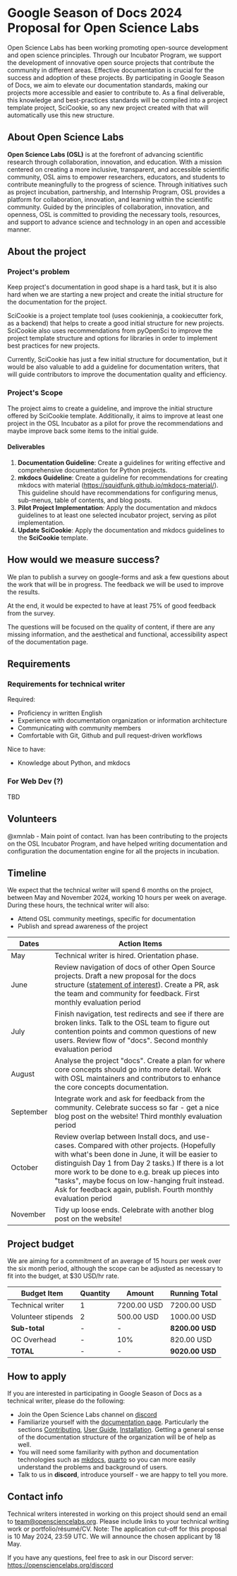 # Google Season of Docs 2024 Proposal for Open Science Labs

Open Science Labs has been working promoting open-source development and open
science principles. Through our Incubator Program, we support the development of
innovative open source projects that contribute the community in different
areas. Effective documentation is crucial for the success and adoption of these
projects. By participating in Google Season of Docs, we aim to elevate our
documentation standards, making our projects more accessible and easier to
contribute to. As a final deliverable, this knowledge and best-practices
standards will be compiled into a project template project, SciCookie, so any
new project created with that will automatically use this new structure.

## About Open Science Labs

**Open Science Labs (OSL)** is at the forefront of advancing scientific research
through collaboration, innovation, and education. With a mission centered on
creating a more inclusive, transparent, and accessible scientific community, OSL
aims to empower researchers, educators, and students to contribute meaningfully
to the progress of science. Through initiatives such as project incubation,
partnership, and Internship Program, OSL provides a platform for collaboration,
innovation, and learning within the scientific community. Guided by the
principles of collaboration, innovation, and openness, OSL is committed to
providing the necessary tools, resources, and support to advance science and
technology in an open and accessible manner.

## About the project

### Project's problem

Keep project's documentation in good shape is a hard task, but it is also hard
when we are starting a new project and create the initial structure for the
documentation for the project.

SciCookie is a project template tool (uses cookieninja, a cookiecutter fork, as
a backend) that helps to create a good initial structure for new projects.
SciCookie also uses recommendations from pyOpenSci to improve the project
template structure and options for libraries in order to implement best
practices for new projects.

Currently, SciCookie has just a few initial structure for documentation, but it
would be also valuable to add a guideline for documentation writers, that will
guide contributors to improve the documentation quality and efficiency.

### Project's Scope

The project aims to create a guideline, and improve the initial structure
offered by SciCookie template. Additionally, it aims to improve at least one
project in the OSL Incubator as a pilot for prove the recommendations and maybe
improve back some items to the initial guide.

#### Deliverables

1. **Documentation Guideline**: Create a guidelines for writing effective and
   comprehensive documentation for Python projects.
2. **mkdocs Guideline**: Create a guideline for recommendations for creating
   mkdocs with material (https://squidfunk.github.io/mkdocs-material/). This
   guideline should have recommendations for configuring menus, sub-menus, table
   of contents, and blog posts.
3. **Pilot Project Implementation**: Apply the documentation and mkdocs
   guidelines to at least one selected incubator project, serving as pilot
   implementation.
4. **Update SciCookie**: Apply the documentation and mkdocs guidelines to the
   **SciCookie** template.


## How would we measure success?

We plan to publish a survey on google-forms and ask a few questions about the work
that will be in progress. The feedback we will be used to improve the results.

At the end, it would be expected to have at least 75% of good feedback from the
survey.

The questions will be focused on the quality of content, if there are any
missing information, and the aesthetical and functional, accessibility aspect of
the documentation page.

## Requirements

### Requirements for technical writer

Required:

- Proficiency in written English
- Experience with documentation organization or information architecture
- Communicating with community members
- Comfortable with Git, Github and pull request-driven workflows

Nice to have:

- Knowledge about Python, and mkdocs

### For Web Dev (?)

TBD

## Volunteers

@xmnlab - Main point of contact. Ivan has been contributing to the projects on
the OSL Incubator Program, and have helped writing documentation and
configuration the documentation engine for all the projects in incubation.

## Timeline

We expect that the technical writer will spend 6 months on the project, between
May and November 2024, working 10 hours per week on average. During these hours,
the technical writer will also:

- Attend OSL community meetings, specific for documentation
- Publish and spread awareness of the project

| **Dates** | **Action Items**                                                                                                                                                                                                                                                                                                                                                               |
| --------- | ------------------------------------------------------------------------------------------------------------------------------------------------------------------------------------------------------------------------------------------------------------------------------------------------------------------------------------------------------------------------------ |
| May       | Technical writer is hired. Orientation phase.                                                                                                                                                                                                                                                                                                                                  |
| June      | Review navigation of docs of other Open Source projects. Draft a new proposal for the docs structure ([statement of interest](https://developers.google.com/season-of-docs/docs/tech-writer-statement)). Create a PR, ask the team and community for feedback. First monthly evaluation period                                                                                 |
| July      | Finish navigation, test redirects and see if there are broken links. Talk to the OSL team to figure out contention points and common questions of new users. Review flow of "docs". Second monthly evaluation period                                                                                                                                                           |
| August    | Analyse the project "docs". Create a plan for where core concepts should go into more detail. Work with OSL maintainers and contributors to enhance the core concepts documentation.                                                                                                                                                                                           |
| September | Integrate work and ask for feedback from the community. Celebrate success so far - get a nice blog post on the website! Third monthly evaluation period                                                                                                                                                                                                                        |
| October   | Review overlap between Install docs, and use-cases. Compared with other projects. (Hopefully with what's been done in June, it will be easier to distinguish Day 1 from Day 2 tasks.) If there is a lot more work to be done to e.g. break up pieces into "tasks", maybe focus on low-hanging fruit instead. Ask for feedback again, publish. Fourth monthly evaluation period |
| November  | Tidy up loose ends. Celebrate with another blog post on the website!                                                                                                                                                                                                                                                                                                           |

## Project budget

We are aiming for a commitment of an average of 15 hours per week over the six
month period, although the scope can be adjusted as necessary to fit into the
budget, at $30 USD/hr rate.

| Budget Item        | Quantity | Amount      | Running Total   |
| ------------------ | -------- | ----------- | --------------- |
| Technical writer   | 1        | 7200.00 USD | 7200.00 USD     |
| Volunteer stipends | 2        | 500.00 USD  | 1000.00 USD     |
| **Sub-total**      | -        | -           | **8200.00 USD** |
| OC Overhead        | -        | 10%         | 820.00 USD      |
| **TOTAL**          | -        | -           | **9020.00 USD** |

## How to apply

If you are interested in participating in Google Season of Docs as a technical
writer, please do the following:

- Join the Open Science Labs channel on
  [discord](https://opensciencelabs.org/discord)
- Familiarize yourself with the
  [documentation page](https://osl-incubator.github.io/scicookie/). Particularly
  the sections
  [Contributing](https://osl-incubator.github.io/scicookie/install/),
  [User Guide](https://osl-incubator.github.io/scicookie/guide/),
  [Installation](https://osl-incubator.github.io/scicookie/install/). Getting a
  general sense of the documentation structure of the organization will be of
  help as well.
- You will need some familiarity with python and documentation technologies such
  as [mkdocs](https://www.mkdocs.org/),
  [quarto](https://quarto.org/docs/extensions/) so you can more easily
  understand the problems and background of users.
- Talk to us in **discord**, introduce yourself - we are happy to tell you more.

## Contact info

Technical writers interested in working on this project should send an email to
team@opensciencelabs.org. Please include links to your technical writing work or
portfolio/résumé/CV. Note: The application cut-off for this proposal is 10 May
2024, 23:59 UTC. We will announce the chosen applicant by 18 May.

If you have any questions, feel free to ask in our Discord server:
https://opensciencelabs.org/discord

